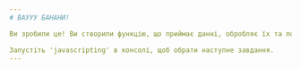```yaml
---
# ВАУУУ БАНАНИ!

Ви зробили це! Ви створили функцію, що приймає данні, обробляє їх та повертає результат.

Запустіть 'javascripting' в консолі, щоб обрати наступне завдання.
---
```

